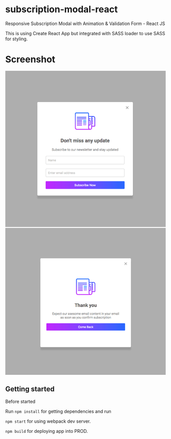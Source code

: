 # subscription-modal-react

Responsive Subscription Modal with Animation & Validation Form - React JS

This is using Create React App but integrated with SASS loader to use SASS for styling. 

# Screenshot

<img src="/src/assets/modal1.jpg" alt="Subscription Modal">

<img src="/src/assets/modal2.jpg" alt="Subscription Modal">

## Getting started

Before started 

Run `npm install` for getting dependencies and run

`npm start` for using webpack dev server.

`npm build` for deploying app into PROD.
